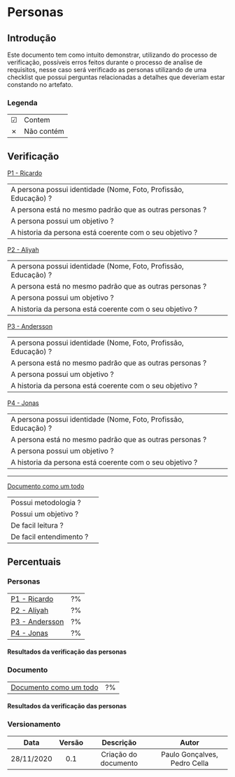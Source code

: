 # Personas

## Introdução
Este documento tem como intuito demonstrar, utilizando do processo de verificação, possíveis erros feitos durante o processo de analise de requisitos, nesse caso será verificado as personas utilizando de uma checklist que possui perguntas relacionadas a detalhes que deveriam estar constando no artefato.

### Legenda

|||
|:-|:-|
|☑| Contem|
|✗| Não contém|


## Verificação

[P1 - Ricardo](https://interacao-humano-computador.github.io/2020.1-AliExpress/#/pages/requirementsAnalysis/personas/personas?id=persona-1-ricardo)

|||
|:-|:-:|
|A persona possui identidade (Nome, Foto, Profissão, Educação) ?||
|A persona está no mesmo padrão que as outras personas ?||
|A persona possui um objetivo ?||
|A historia da persona está coerente com o seu objetivo ?||


[P2 - Aliyah](https://interacao-humano-computador.github.io/2020.1-AliExpress/#/pages/requirementsAnalysis/personas/personas?id=persona-2-aliyah)

|||
|:-|:-:|
|A persona possui identidade (Nome, Foto, Profissão, Educação) ?||
|A persona está no mesmo padrão que as outras personas ?||
|A persona possui um objetivo ?||
|A historia da persona está coerente com o seu objetivo ?||


[P3 - Andersson](https://interacao-humano-computador.github.io/2020.1-AliExpress/#/pages/requirementsAnalysis/personas/personas?id=persona-3-andersson)

|||
|:-|:-:|
|A persona possui identidade (Nome, Foto, Profissão, Educação) ?||
|A persona está no mesmo padrão que as outras personas ?||
|A persona possui um objetivo ?||
|A historia da persona está coerente com o seu objetivo ?||


[P4 - Jonas ](https://interacao-humano-computador.github.io/2020.1-AliExpress/#/pages/requirementsAnalysis/personas/personas?id=persona-4-jonas)

|||
|:-|:-:|
|A persona possui identidade (Nome, Foto, Profissão, Educação) ?||
|A persona está no mesmo padrão que as outras personas ?||
|A persona possui um objetivo ?||
|A historia da persona está coerente com o seu objetivo ?||

---
[Documento como um todo](https://interacao-humano-computador.github.io/2020.1-AliExpress/#/pages/requirementsAnalysis/personas/personas?id=personas)

|||
|:-|:-:|
|Possui metodologia ?||
|Possui um objetivo ?||
|De facil leitura ?||
|De facil entendimento ?||

## Percentuais

### Personas
|||
|:-|:-:|
|[P1 - Ricardo](https://interacao-humano-computador.github.io/2020.1-AliExpress/#/pages/requirementsAnalysis/personas/personas?id=persona-1-ricardo)|?%|
|[P2 - Aliyah](https://interacao-humano-computador.github.io/2020.1-AliExpress/#/pages/requirementsAnalysis/personas/personas?id=persona-2-aliyah)|?%|
|[P3 - Andersson](https://interacao-humano-computador.github.io/2020.1-AliExpress/#/pages/requirementsAnalysis/personas/personas?id=persona-3-andersson)|?%|
|[P4 - Jonas ](https://interacao-humano-computador.github.io/2020.1-AliExpress/#/pages/requirementsAnalysis/personas/personas?id=persona-4-jonas)|?%|

#### Resultados da verificação das personas

[//]: <> (Escreva o que voce achou de erro na avalição)


### Documento

|||
|:-|:-:|
|[Documento como um todo](https://interacao-humano-computador.github.io/2020.1-AliExpress/#/pages/requirementsAnalysis/personas/personas?id=personas)|?%|


#### Resultados da verificação das personas

### Versionamento
|Data|Versão|Descrição|Autor|
|:-:|:-:|:-:|:-:|
|28/11/2020|0.1|Criação do documento|Paulo Gonçalves, Pedro Cella|